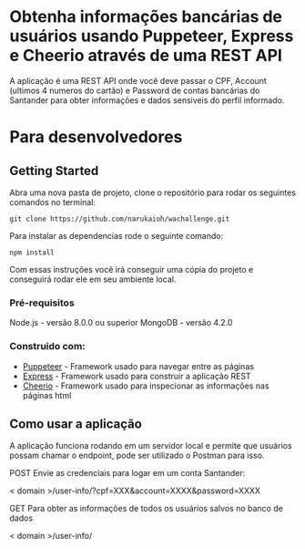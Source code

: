 # Obtenha informações bancárias de usuários usando Puppeteer, Express e Cheerio através de uma REST API

A aplicação é uma REST API onde você deve passar o CPF, Account (ultimos 4 numeros do cartão) e Password de contas bancárias do Santander para obter informações e dados sensiveis do perfil informado.

# Para desenvolvedores

## Getting Started

Abra uma nova pasta de projeto, clone o repositório para rodar os seguintes comandos no terminal:

```
git clone https://github.com/narukaioh/wachallenge.git
```
Para instalar as dependencias rode o seguinte comando:
```
npm install
```

Com essas instruções você irá conseguir uma cópia do projeto e conseguirá rodar ele em seu ambiente local.

### Pré-requisitos

Node.js - versão 8.0.0 ou superior
MongoDB - versão 4.2.0


### Construido com:

* [Puppeteer](https://github.com/GoogleChrome/puppeteer) - Framework usado para navegar entre as páginas
* [Express](https://github.com/expressjs/express) - Framework usado para construir a aplicação REST
* [Cheerio](https://github.com/cheeriojs/cheerio) - Framework usado para inspecionar as informações nas páginas html

## Como usar a aplicação

A aplicação funciona rodando em um servidor local e permite que usuários possam chamar o endpoint, pode ser utilizado o Postman para isso.

POST Envie as credenciais para logar em um conta Santander:

< domain >/user-info/?cpf=XXX&account=XXXX&password=XXXX

GET Para obter as informações de todos os usuários salvos no banco de dados

< domain >/user-info/